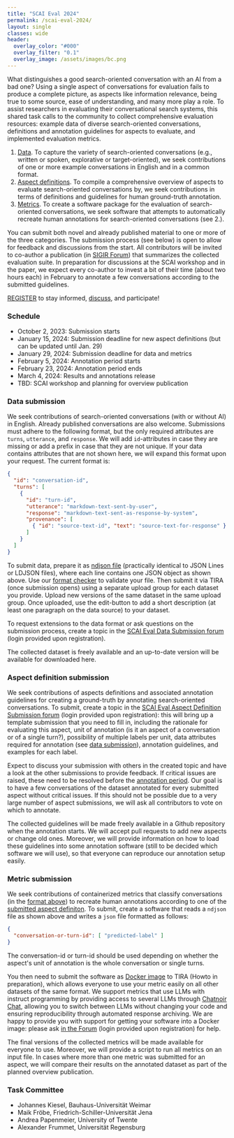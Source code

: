 ```yaml
---
title: "SCAI Eval 2024"
permalink: /scai-eval-2024/
layout: single
classes: wide
header:
  overlay_color: "#000"
  overlay_filter: "0.1"
  overlay_image: /assets/images/bc.png
---
```


What distinguishes a good search-oriented conversation with an AI from a bad one? Using a single aspect of conversations for evaluation fails to produce a complete picture, as aspects like information relevance, being true to some source, ease of understanding, and many more play a role. To assist researchers in evaluating their conversational search systems, this shared task calls to the community to collect comprehensive evaluation resources: example data of diverse search-oriented conversations, definitions and annotation guidelines for aspects to evaluate, and implemented evaluation metrics.

1. [Data](#data-submission). To capture the variety of search-oriented conversations (e.g., written or spoken, explorative or target-oriented), we seek contributions of one or more example conversations in English and in a common format.
2. [Aspect definitions](#aspect-definition-submission). To compile a comprehensive overview of aspects to evaluate search-oriented conversations by, we seek contributions in terms of definitions and guidelines for human ground-truth annotation.
3. [Metrics](#metric-submission). To create a software package for the evaluation of search-oriented conversations, we seek software that attempts to automatically recreate human annotations for search-oriented conversations (see 2.).

You can submit both novel and already published material to one or more of the three categories. The submission process (see below) is open to allow for feedback and discussions from the start. All contributors will be invited to co-author a publication (in [SIGIR Forum](https://sigir.org/forum/)) that summarizes the collected evaluation suite. In preparation for discussions at the SCAI workshop and in the paper, we expect every co-author to invest a bit of their time (about two hours each) in February to annotate a few conversations according to the submitted guidelines.

<a class="btn btn--info" href="https://forms.gle/hA7SNfk2NuuT7apz9">REGISTER</a> to stay informed, <a href="https://www.tira.io/c/scai/8">discuss</a>, and participate!


### Schedule
* October 2, 2023: Submission starts
* January 15, 2024: Submission deadline for new aspect definitions (but can be updated until Jan. 29)
* January 29, 2024: Submission deadline for data and metrics
* February 5, 2024: Annotation period starts
* February 23, 2024: Annotation period ends
* March 4, 2024: Results and annotations release
* TBD: SCAI workshop and planning for overview publication


### Data submission
We seek contributions of search-oriented conversations (with or without AI) in English. Already published conversations are also welcome. Submissions must adhere to the following format, but the only required attributes are <code>turns</code>, <code>utterance</code>, and <code>response</code>. We will add <code>id</code>-attributes in case they are missing or add a prefix in case that they are not unique. If your data contains attributes that are not shown here, we will expand this format upon your request. The current format is:

```json
{
  "id": "conversation-id",
  "turns": [
    {
      "id": "turn-id",
      "utterance": "markdown-text-sent-by-user",
      "response": "markdown-text-sent-as-response-by-system",
      "provenance": [ 
        { "id": "source-text-id", "text": "source-text-for-response" }
      ]
    }
  ]
}
```

<!-- TODO: TIRA Submission -->
To submit data, prepare it as [ndjson file](https://dataprotocols.org/ndjson/) (practically identical to JSON Lines or LDJSON files), where each line contains one JSON object as shown above. Use our <a href="/scai-eval-2024/code/format-checker">format checker</a> to validate your file. Then submit it via TIRA (once submission opens) using a separate upload group for each dataset you provide. Upload new versions of the same dataset in the same upload group. Once uploaded, use the edit-button to add a short description (at least one paragraph on the data source) to your dataset.

To request extensions to the data format or ask questions on the submission process, create a topic in the [SCAI Eval Data Submission forum](https://www.tira.io/c/scai/scai-eval-data-submission/12) (login provided upon registration).

<!-- TODO: Dataset download... Zenodo? -->
The collected dataset is freely available and an up-to-date version will be available for downloaded here.


### Aspect definition submission
We seek contributions of aspects definitions and associated annotation guidelines for creating a ground-truth by annotating search-oriented conversations. To submit, create a topic in the [SCAI Eval Aspect Definition Submission forum](https://www.tira.io/c/scai/scai-eval-aspect-definition-submission/14) (login provided upon registration): this will bring up a template submission that you need to fill in, including the rationale for evaluating this aspect, unit of annotation (is it an aspect of a conversation or of a single turn?), possibility of multiple labels per unit, data attributes required for annotation (see [data submission](#data-submission)), annotation guidelines, and examples for each label.

Expect to discuss your submission with others in the created topic and have a look at the other submissions to provide feedback. If critical issues are raised, these need to be resolved before the [annotation period](#schedule). Our goal is to have a few conversations of the dataset annotated for every submitted aspect without critical issues. If this should not be possible due to a very large number of aspect submissions, we will ask all contributors to vote on which to annotate.

The collected guidelines will be made freely available in a Github repository when the annotation starts. We will accept pull requests to add new aspects or change old ones. Moreover, we will provide information on how to load these guidelines into some annotation software (still to be decided which software we will use), so that everyone can reproduce our annotation setup easily.



### Metric submission
We seek contributions of containerized metrics that classify conversations (in the [format above](#data-submission)) to recreate human annotations according to one of the [submitted aspect definiton](#aspect-definition-submission). To submit, create a software that reads a <code>ndjson</code> file as shown above and writes a <code>json</code> file formatted as follows:

```json
{
  "conversation-or-turn-id": [ "predicted-label" ]
}
```
The conversation-id or turn-id should be used depending on whether the aspect's unit of annotation is the whole conversation or single turns.

<!-- TODO: TIRA Howto -->
<!-- TODO: Example metrics -->
You then need to submit the software as [Docker image](https://www.docker.com/) to TIRA (Howto in preparation), which allows everyone to use your metric easily on all other datasets of the same format. We support metrics that use LLMs with instruct programming by providing access to several LLMs through [Chatnoir Chat](https://chat.web.webis.de/), allowing you to switch between LLMs without changing your code and ensuring reproducibility through automated response archiving. We are happy to provide you with support for getting your software into a Docker image: please ask [in the Forum](https://www.tira.io/c/scai/scai-eval-metric-submission/15) (login provided upon registration) for help.
<!-- Please have a look at our example metrics to get you started. -->

The final versions of the collected metrics will be made available for everyone to use. Moreover, we will provide a script to run all metrics on an input file. In cases where more than one metric was submitted for an aspect, we will compare their results on the annotated dataset as part of the planned overview publication.


### Task Committee
* Johannes Kiesel, Bauhaus-Universität Weimar
* Maik Fröbe, Friedrich-Schiller-Universität Jena
* Andrea Papenmeier, University of Twente
* Alexander Frummet, Universität Regensburg


